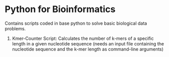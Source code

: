 
# Python for Bioinformatics

Contains scripts coded in base python to solve basic biological data problems.

1. Kmer-Counter Script: Calculates the number of k-mers of a specific length in a given nucleotide sequence (needs an input file containing the nucleotide sequence and the k-mer length as command-line arguments)
